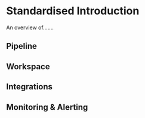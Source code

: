 # Standardised Introduction
An overview of.......

## Pipeline

## Workspace

## Integrations

## Monitoring & Alerting